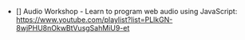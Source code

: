 * [] Audio Workshop - Learn to program web audio using JavaScript: https://www.youtube.com/playlist?list=PLlkGN-8wjPHU8nOkwBtVusgSahMiU9-et
